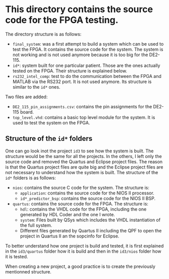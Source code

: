 # This directory contains the source code for the FPGA testing.

The directory structure is as follows:
- `final_system`: was a first attempt to build a system which can be used to test the FPGA. It contains the source code for the system. The system is not working and is not used anymore because it is too big for the DE2-115.
- `id*`: system built for one particular patient. Those are the ones actually tested on the FPGA. Their structure is explained below.
- `rs232_intel_comp`: test to do the communication between the FPGA and MATLAB via the RS232 port. It is not used anymore. Its structure is similar to the `id*` ones.

Two files are added:
- `DE2_115_pin_assignments.csv`: contains the pin assignments for the DE2-115 board.
- `top_level.vhd`: contains a basic top level module for the system. It is used to test the system on the FPGA.

## Structure of the `id*` folders
One can go look inot the project `id3` to see how the system is built. The structure would be the same for all the projects. In the others, I left only the source code and removed the Quartus and Eclipse project files. The reason is that the Quartus project files are quite big and the Eclipse project files are not necessary to understand how the system is built.
The structure of the `id*` folders is as follows:
- `nios`: contains the source C code for the system. The structure is:
    - `application`: contains the source code for the NIOS II processor.
    - `id*_predictor_bsp`: contains the source code for the NIOS II BSP.
- `quartus`: contains the source code for the FPGA. The structure is:
    - `hdl`: contains the VHDL code for the FPGA, including the one generated by HDL Coder and the one I wrote.
    - `system`: Files built by QSys which includes the VHDL instantiation of the full system.
    - Different files generated by Quartus II including the QPF to open the project in Quartus II an the sopcinfo for Eclipse.

To better understand how one project is build and tested, it is first explained in the `id3/quartus` folder how it is build and then in the `id3/nios` folder how it is tested.

When creating a new project, a good practice is to create the previously mentionned structure.